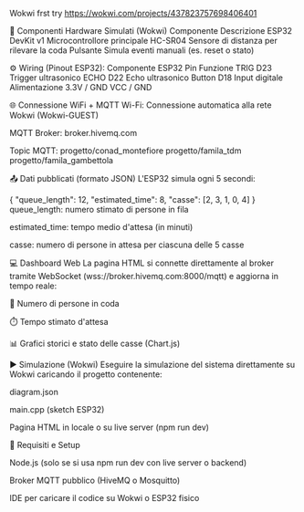 Wokwi frst try
https://wokwi.com/projects/437823757698406401


🔧 Componenti Hardware Simulati (Wokwi)
Componente	Descrizione
ESP32 DevKit v1	Microcontrollore principale
HC-SR04	Sensore di distanza per rilevare la coda
Pulsante	Simula eventi manuali (es. reset o stato)

⚙ Wiring (Pinout ESP32):
Componente	ESP32 Pin	Funzione
TRIG	D23	Trigger ultrasonico
ECHO	D22	Echo ultrasonico
Button	D18	Input digitale
Alimentazione	3.3V / GND	VCC / GND

🌐 Connessione WiFi + MQTT
Wi-Fi: Connessione automatica alla rete Wokwi (Wokwi-GUEST)

MQTT Broker: broker.hivemq.com

Topic MQTT: progetto/conad_montefiore
            progetto/famila_tdm
            progetto/famila_gambettola

📤 Dati pubblicati (formato JSON)
L'ESP32 simula ogni 5 secondi:

{
  "queue_length": 12,
  "estimated_time": 8,
  "casse": [2, 3, 1, 0, 4]
}
queue_length: numero stimato di persone in fila

estimated_time: tempo medio d'attesa (in minuti)

casse: numero di persone in attesa per ciascuna delle 5 casse

💻 Dashboard Web
La pagina HTML si connette direttamente al broker tramite WebSocket (wss://broker.hivemq.com:8000/mqtt) e aggiorna in tempo reale:

🔢 Numero di persone in coda

⏱️ Tempo stimato d'attesa

📊 Grafici storici e stato delle casse (Chart.js)



▶️ Simulazione (Wokwi)
 Eseguire la simulazione del sistema direttamente su Wokwi caricando il progetto contenente:

diagram.json

main.cpp (sketch ESP32)

Pagina HTML in locale o su live server (npm run dev)

📂 Requisiti e Setup

Node.js (solo se si usa npm run dev con live server o backend)

Broker MQTT pubblico (HiveMQ o Mosquitto)

IDE per caricare il codice su Wokwi o ESP32 fisico

